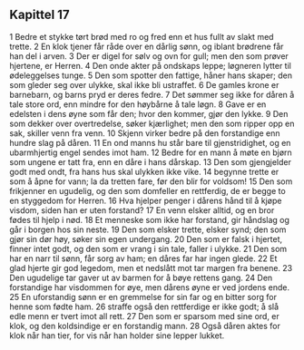## Kapittel 17

1 Bedre et stykke tørt brød med ro og fred enn et hus fullt av slakt med trette. 
2 En klok tjener får råde over en dårlig sønn, og iblant brødrene får han del i arven. 
3 Der er digel for sølv og ovn for gull; men den som prøver hjertene, er Herren. 
4 Den onde akter på ondskaps leppe; løgneren lytter til ødeleggelses tunge. 
5 Den som spotter den fattige, håner hans skaper; den som gleder seg over ulykke, skal ikke bli ustraffet. 
6 De gamles krone er barnebarn, og barns pryd er deres fedre. 
7 Det sømmer seg ikke for dåren å tale store ord, enn mindre for den høybårne å tale løgn. 
8 Gave er en edelsten i dens øyne som får den; hvor den kommer, gjør den lykke. 
9 Den som dekker over overtredelse, søker kjærlighet; men den som ripper opp en sak, skiller venn fra venn. 
10 Skjenn virker bedre på den forstandige enn hundre slag på dåren. 
11 En ond manns hu står bare til gjenstridighet, og en ubarmhjertig engel sendes imot ham. 
12 Bedre for en mann å møte en bjørn som ungene er tatt fra, enn en dåre i hans dårskap. 
13 Den som gjengjelder godt med ondt, fra hans hus skal ulykken ikke vike. 
14 begynne trette er som å åpne for vann; la da tretten fare, før den blir for voldsom! 
15 Den som frikjenner en ugudelig, og den som domfeller en rettferdig, de er begge to en styggedom for Herren. 
16 Hva hjelper penger i dårens hånd til å kjøpe visdom, siden han er uten forstand? 
17 En venn elsker alltid, og en bror fødes til hjelp i nød. 
18 Et menneske som ikke har forstand, gir håndslag og går i borgen hos sin neste. 
19 Den som elsker trette, elsker synd; den som gjør sin dør høy, søker sin egen undergang. 
20 Den som er falsk i hjertet, finner intet godt, og den som er vrang i sin tale, faller i ulykke. 
21 Den som har en narr til sønn, får sorg av ham; en dåres far har ingen glede. 
22 Et glad hjerte gir god legedom, men et nedslått mot tar margen fra benene. 
23 Den ugudelige tar gaver ut av barmen for å bøye rettens gang. 
24 Den forstandige har visdommen for øye, men dårens øyne er ved jordens ende. 
25 En uforstandig sønn er en gremmelse for sin far og en bitter sorg for henne som fødte ham. 
26 straffe også den rettferdige er ikke godt; å slå edle menn er tvert imot all rett. 
27 Den som er sparsom med sine ord, er klok, og den koldsindige er en forstandig mann. 
28 Også dåren aktes for klok når han tier, for vis når han holder sine lepper lukket.
